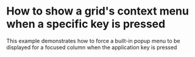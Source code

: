 # How to show a grid's context menu when a specific key is pressed


<p>This example demonstrates how to force a built-in popup menu to be displayed for a focused column when the application key is pressed</p>

<br/>


